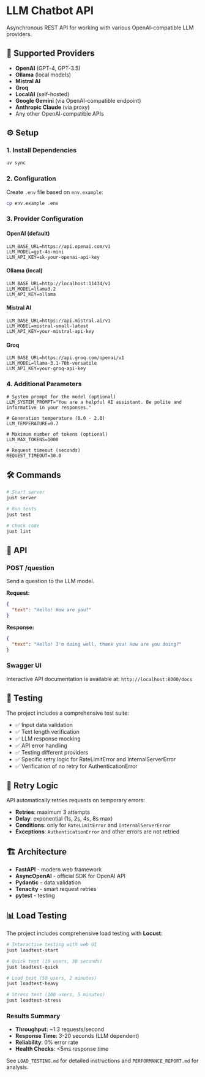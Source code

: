 # LLM Chatbot API

Asynchronous REST API for working with various OpenAI-compatible LLM providers.

## 🚀 Supported Providers

- **OpenAI** (GPT-4, GPT-3.5)
- **Ollama** (local models)
- **Mistral AI**
- **Groq**
- **LocalAI** (self-hosted)
- **Google Gemini** (via OpenAI-compatible endpoint)
- **Anthropic Claude** (via proxy)
- Any other OpenAI-compatible APIs

## ⚙️ Setup

### 1. Install Dependencies

```bash
uv sync
```

### 2. Configuration

Create `.env` file based on `env.example`:

```bash
cp env.example .env
```

### 3. Provider Configuration

#### OpenAI (default)
```env
LLM_BASE_URL=https://api.openai.com/v1
LLM_MODEL=gpt-4o-mini
LLM_API_KEY=sk-your-openai-api-key
```

#### Ollama (local)
```env
LLM_BASE_URL=http://localhost:11434/v1
LLM_MODEL=llama3.2
LLM_API_KEY=ollama
```

#### Mistral AI
```env
LLM_BASE_URL=https://api.mistral.ai/v1
LLM_MODEL=mistral-small-latest
LLM_API_KEY=your-mistral-api-key
```

#### Groq
```env
LLM_BASE_URL=https://api.groq.com/openai/v1
LLM_MODEL=llama-3.1-70b-versatile
LLM_API_KEY=your-groq-api-key
```

### 4. Additional Parameters

```env
# System prompt for the model (optional)
LLM_SYSTEM_PROMPT="You are a helpful AI assistant. Be polite and informative in your responses."

# Generation temperature (0.0 - 2.0)
LLM_TEMPERATURE=0.7

# Maximum number of tokens (optional)
LLM_MAX_TOKENS=1000

# Request timeout (seconds)
REQUEST_TIMEOUT=30.0
```

## 🛠️ Commands

```bash
# Start server
just server

# Run tests
just test

# Check code
just lint
```

## 📖 API

### POST /question

Send a question to the LLM model.

**Request:**
```json
{
  "text": "Hello! How are you?"
}
```

**Response:**
```json
{
  "text": "Hello! I'm doing well, thank you! How are you doing?"
}
```

### Swagger UI

Interactive API documentation is available at: `http://localhost:8000/docs`

## 🧪 Testing

The project includes a comprehensive test suite:

- ✅ Input data validation
- ✅ Text length verification
- ✅ LLM response mocking
- ✅ API error handling
- ✅ Testing different providers
- ✅ Specific retry logic for RateLimitError and InternalServerError
- ✅ Verification of no retry for AuthenticationError

## 🔄 Retry Logic

API automatically retries requests on temporary errors:

- **Retries**: maximum 3 attempts
- **Delay**: exponential (1s, 2s, 4s, 8s max)
- **Conditions**: only for `RateLimitError` and `InternalServerError`
- **Exceptions**: `AuthenticationError` and other errors are not retried

## 🏗️ Architecture

- **FastAPI** - modern web framework
- **AsyncOpenAI** - official SDK for OpenAI API
- **Pydantic** - data validation
- **Tenacity** - smart request retries
- **pytest** - testing

## 📊 Load Testing

The project includes comprehensive load testing with **Locust**:

```bash
# Interactive testing with web UI
just loadtest-start

# Quick test (10 users, 30 seconds)
just loadtest-quick

# Load test (50 users, 2 minutes)
just loadtest-heavy

# Stress test (100 users, 5 minutes)
just loadtest-stress
```

### Results Summary
- **Throughput**: ~1.3 requests/second
- **Response Time**: 3-20 seconds (LLM dependent)
- **Reliability**: 0% error rate
- **Health Checks**: <5ms response time

See `LOAD_TESTING.md` for detailed instructions and `PERFORMANCE_REPORT.md` for analysis.

